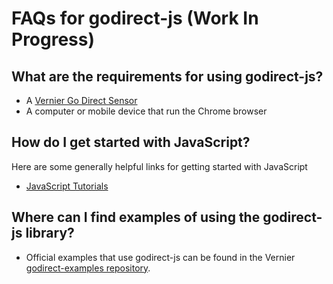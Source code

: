 # FAQs for godirect-js (Work In Progress)

## What are the requirements for using godirect-js?
- A [Vernier Go Direct Sensor](https://www.vernier.com/products/sensors/go-direct-sensors)
- A computer or mobile device that run the Chrome browser

## How do I get started with JavaScript?
Here are some generally helpful links for getting started with JavaScript
- [JavaScript Tutorials](https://javascript.info/)

## Where can I find examples of using the godirect-js library?
- Official examples that use godirect-js can be found in the Vernier [godirect-examples repository](./).
